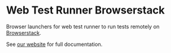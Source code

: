 # Web Test Runner Browserstack

Browser launchers for web test runner to run tests remotely on [Browserstack](https://www.browserstack.com/).

See [our website](https://modern-web.dev/docs/test-runner/browser-launchers/browserstack/) for full documentation.
